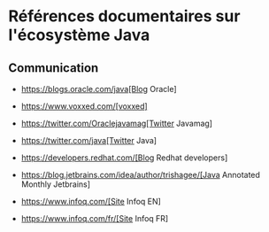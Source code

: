 # Références documentaires sur l'écosystème Java


## Communication

* https://blogs.oracle.com/java[Blog Oracle]

* https://www.voxxed.com/[voxxed]

* https://twitter.com/Oraclejavamag[Twitter Javamag]

* https://twitter.com/java[Twitter Java]

* https://developers.redhat.com/[Blog Redhat developers]

* https://blog.jetbrains.com/idea/author/trishagee/[Java Annotated Monthly Jetbrains]

* https://www.infoq.com/[Site Infoq EN]

* https://www.infoq.com/fr/[Site Infoq FR]
